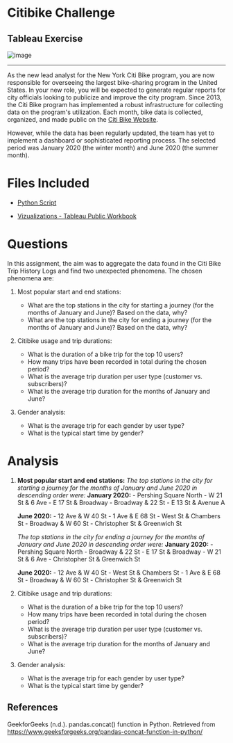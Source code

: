 # Citibike Challenge
## Tableau Exercise

![image](https://github.com/Colex317/citibike-challenge/assets/148498483/42486ccc-19c5-44f6-95df-4bbe1eafda96)

-------------------------------------------------------------------------------------------------------------------------------
As the new lead analyst for the New York Citi Bike program, you are now responsible for overseeing the largest bike-sharing program in the United States. In your new role, you will be expected to generate regular reports for city officials looking to publicize and improve the city program. Since 2013, the Citi Bike program has implemented a robust infrastructure for collecting data on the program's utilization. Each month, bike data is collected, organized, and made public on the [Citi Bike Website](https://citibikenyc.com/system-data). 

However, while the data has been regularly updated, the team has yet to implement a dashboard or sophisticated reporting process. The selected period was January 2020 (the winter month) and June 2020 (the summer month).

# Files Included
- [Python Script](https://github.com/Colex317/citibike-challenge/blob/main/citibike_data.ipynb)

- [Vizualizations - Tableau Public Workbook](https://public.tableau.com/app/profile/marsha.cole5675/viz/citibike_challenge_17155523190470/CitiBikeStory?publish=yes)


# Questions
In this assignment, the aim was to aggregate the data found in the Citi Bike Trip History Logs and find two unexpected phenomena. The chosen phenomena are:
1. Most popular start and end stations:
    - What are the top stations in the city for starting a journey (for the months of January and June)? Based on the data, why?
    - What are the top stations in the city for ending a journey (for the months of January and June)? Based on the data, why?

2. Citibike usage and trip durations:
   - What is the duration of a bike trip for the top 10 users?
   - How many trips have been recorded in total during the chosen period?
   - What is the average trip duration per user type (customer vs. subscribers)?
   - What is the average trip duration for the months of January and June?

3. Gender analysis:
     - What is the average trip for each gender by user type?
     - What is the typical start time by gender?

# Analysis
1. **Most popular start and end stations:**
   *The top stations in the city for starting a journey for the months of January and June 2020 in descending order were:*
   **January 2020:**
       - Pershing Square North
       - W 21 St & 6 Ave
       - E 17 St & Broadway
       - Broadway & 22 St
       - E 13 St & Avenue A

   **June 2020:**
       - 12 Ave & W 40 St
       - 1 Ave & E 68 St
       - West St & Chambers St
       - Broadway & W 60 St
       - Christopher St & Greenwich St
   
   *The top stations in the city for ending a journey for the months of January and June 2020 in descending order were:*
   **January 2020:**
       - Pershing Square North
       - Broadway & 22 St
       - E 17 St & Broadway
       - W 21 St & 6 Ave
       - Christopher St & Greenwich St

   **June 2020:**
       - 12 Ave & W 40 St
       - West St & Chambers St
       - 1 Ave & E 68 St
       - Broadway & W 60 St
       - Christopher St & Greenwich St
   
3. Citibike usage and trip durations:
   - What is the duration of a bike trip for the top 10 users?
   - How many trips have been recorded in total during the chosen period?
   - What is the average trip duration per user type (customer vs. subscribers)?
   - What is the average trip duration for the months of January and June?

4. Gender analysis:
     - What is the average trip for each gender by user type?
     - What is the typical start time by gender?


## References
GeekforGeeks (n.d.). pandas.concat() function in Python. Retrieved from https://www.geeksforgeeks.org/pandas-concat-function-in-python/
